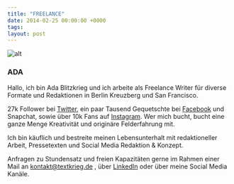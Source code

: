 ```yaml
---
title: "FREELANCE"
date: 2014-02-25 00:00:00 +0000
tags: 
layout: post
---
```

![alt](http://media-cache-ec0.pinimg.com/originals/2d/d9/9e/2dd99eca41b5f2c2c070df867e533247.jpg)

### ADA 
Hallo, ich bin Ada Blitzkrieg und ich arbeite als Freelance Writer für diverse Formate und Redaktionen in Berlin Kreuzberg und San Francisco. 

27k Follower bei [Twitter](https://twitter.com/bangpowwww), ein paar Tausend Gequetschte bei [Facebook](https://www.facebook.com/bangpowwww) und Snapchat, sowie über 10k Fans auf <a href="http://instagram.com/bangpowwww">Instagram</a>. Wer mich bucht, bucht eine ganze Menge Kreativität und originäre Felderfahrung mit.

Ich bin käuflich und bestreite meinen Lebensunterhalt mit redaktioneller Arbeit, Pressetexten und Social Media Redaktion & Konzept.

Anfragen zu Stundensatz und freien Kapazitäten gerne im Rahmen einer Mail an [kontakt@textkrieg.de](mailto:kontakt@textkrieg.de) , über [LinkedIn](https://www.linkedin.com/in/adablitzkrieg/) oder über meine Social Media Kanäle.



